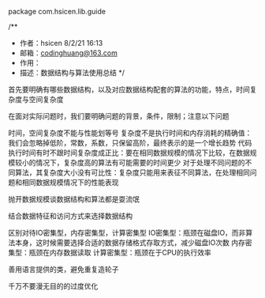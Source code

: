 package com.hsicen.lib.guide/*** 作者：hsicen 8/2/21 16:13* 邮箱：codinghuang@163.com* 作用：* 描述：数据结构与算法使用总结  */首先要明确有哪些数据结构，以及对应数据结构配套的算法的功能，特点，时间复杂度与空间复杂度在面对实际问题时，我们要明确问题的背景，条件，限制；注意以下问题时间，空间复杂度不能与性能划等号 复杂度不是执行时间和内存消耗的精确值：我们会忽略掉低阶，常数，系数，只保留高阶，最终表示的是一个增长趋势 代码执行时间有时不跟时间复杂度成正比：要在相同数据规模的情况下比较，在数据规模较小的情况下，复杂度高的算法有可能需要的时间更少 对于处理不同问题的不同算法，其复杂度大小没有可比性：复杂度只能用来表征不同算法，在处理相同问题和相同数据规模情况下的性能表现抛开数据规模谈数据结构和算法都是耍流氓结合数据特征和访问方式来选择数据结构区别对待IO密集型，内存密集型，计算密集型 IO密集型：瓶颈在磁盘IO，而非算法本身，这时候需要选择合适的数据存储格式存取方式，减少磁盘IO次数 内存密集型：瓶颈在内存数据读取 计算密集型：瓶颈在于CPU的执行效率善用语言提供的类，避免重复造轮子千万不要漫无目的的过度优化